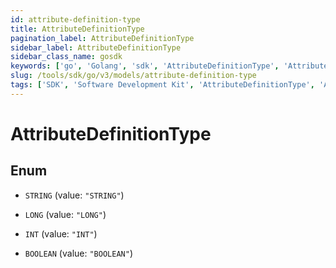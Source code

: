 ```yaml
---
id: attribute-definition-type
title: AttributeDefinitionType
pagination_label: AttributeDefinitionType
sidebar_label: AttributeDefinitionType
sidebar_class_name: gosdk
keywords: ['go', 'Golang', 'sdk', 'AttributeDefinitionType', 'AttributeDefinitionType'] 
slug: /tools/sdk/go/v3/models/attribute-definition-type
tags: ['SDK', 'Software Development Kit', 'AttributeDefinitionType', 'AttributeDefinitionType']
---
```


# AttributeDefinitionType

## Enum


* `STRING` (value: `"STRING"`)

* `LONG` (value: `"LONG"`)

* `INT` (value: `"INT"`)

* `BOOLEAN` (value: `"BOOLEAN"`)


